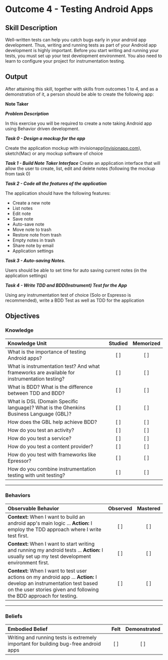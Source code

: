 # Outcome 4 - Testing Android Apps

## Skill Description
Well-written tests can help you catch bugs early in your android app development. Thus, writing and running tests as part of your Android app development is highly important. Before you start writing and running your tests, you must set up your test development environment. You also need to learn to configure your project for instrumentation testing.

## Output
After attaining this skill, together with skills from outcomes 1 to 4, and as a demonstration of it, a person should be able to create the following app:

**Note Taker**

**_Problem Description_**

In this exercise you will be required to create a note taking Android app using Behavior driven development.

**_Task 0 - Design a mockup for the app_**

Create the application mockup with invisionapp(<a href="http://www.invisionapp.com">invisionapp.com</a>), sketch(Mac) or any mockup software of choice

**_Task 1 - Build Note Taker Interface_**
Create an application interface that will allow the user to create, list, edit and delete notes (following the mockup from task 0)

**_Task 2 - Code all the features of the application_**

The application should have the following features:
- Create a new note
- List notes
- Edit note
- Save note
- Auto-save note
- Move note to trash
- Restore note from trash
- Empty notes in trash
- Share note by email
- Application settings

**_Task 3 - Auto-saving Notes._**

Users should be able to set time for auto saving current notes (in the application settings)

**_Task 4 - Write TDD and BDD(Instrument) Test for the App_**

Using any instrumentation test of choice (Solo or Espresso is recommended), write a BDD Test as well as TDD for the application

## Objectives

### Knowledge

| Knowledge Unit   |      Studied      | Memorized |
|:-------------|:------------------:|:--------:|
| What is the importance of testing Android apps?| [ ] | [ ] |
| What is instrumentation test? And what frameworks are available for instrumentation testing?| [ ] | [ ] |
| What is BDD? What is the difference between TDD and BDD? | [ ] | [ ] |
| What is DSL (Domain Specific language)?  What is the Ghenkins Business Language (GBL)?| [ ] | [ ] |
| How does the GBL help achieve BDD?| [ ] | [ ] |
| How do you test an activity?| [ ] | [ ] |
| How do you test a service?| [ ] | [ ] |
| How do you test a content provider? | [ ] | [ ] |
| How do you test with frameworks like Epressor?| [ ] | [ ] |
| How do you combine instrumentation testing with unit testing? | [ ] | [ ] |

----------

### Behaviors

| Observable Behavior   |      Observed      | Mastered |
|:-------------|:------------------:|:--------:|
| **Context:**  When I want to build an android app's main logic ... **Action:** I employ the TDD approach where I write test first.|   [ ]   |   [ ] |
| **Context:** When I want to start writing and running my android tests ... **Action:** I usually set up my test development environment first.| [ ] | [ ]  |
| **Context:** When I want to test user actions on my android app  ... **Action:** I develop an instrumentation test based on the user stories given and following the BDD approach for testing. | [ ] | [ ]  |

----------

### Beliefs

| Embodied Belief   |      Felt      | Demonstrated |
|:-------------|:------------------:|:--------:|
| Writing and running tests is extremely important for building bug-free android apps | [ ] | [ ]  |